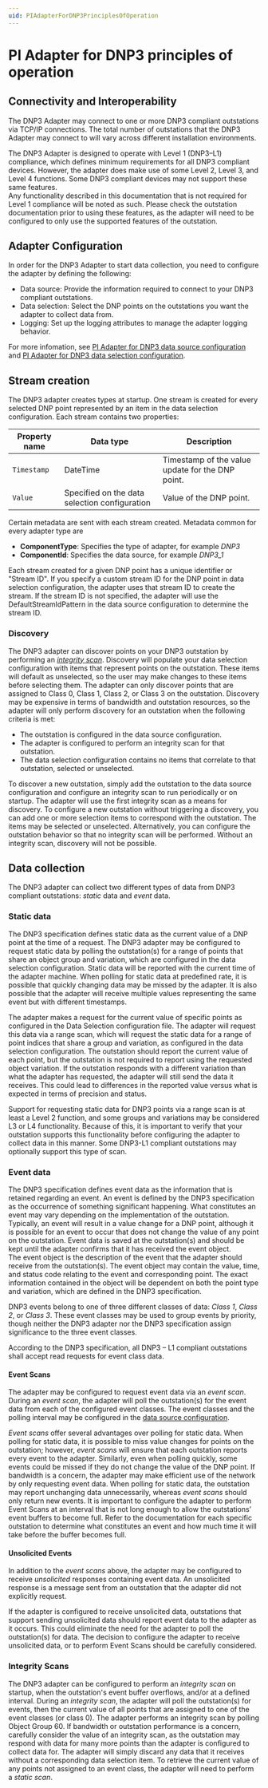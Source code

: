 ```yaml
---
uid: PIAdapterForDNP3PrinciplesOfOperation
---
```


# PI Adapter for DNP3 principles of operation

## Connectivity and Interoperability
The DNP3 Adapter may connect to one or more DNP3 compliant outstations via TCP/IP connections. The total number of outstations that the DNP3 Adapter may connect to will vary across different installation environments.  

The DNP3 Adapter is designed to operate with Level 1 (DNP3–L1) compliance, which defines minimum requirements for all DNP3 compliant devices. 
However, the adapter does make use of some Level 2, Level 3, and Level 4 functions. Some DNP3 compliant devices may not support these same features.  
Any functionality described in this documentation that is not required for Level 1 compliance will be noted as such. 
Please check the outstation documentation prior to using these features, as the adapter will need to be configured to only use the supported features of the outstation.  

## Adapter Configuration

In order for the DNP3 Adapter to start data collection, you need to configure the adapter by defining the following:

- Data source: Provide the information required to connect to your DNP3 compliant outstations. 
- Data selection: Select the DNP points on the outstations you want the adapter to collect data from.
- Logging: Set up the logging attributes to manage the adapter logging behavior.

For more infomation, see [PI Adapter for DNP3 data source configuration](xref:PIAdapterForDNP3DataSourceConfiguration) and [PI Adapter for DNP3 data selection configuration](xref:PIAdapterForDNP3DataSelectionConfiguration).

## Stream creation
The DNP3 adapter creates types at startup. One stream is created for every selected DNP point represented by an item in the data selection configuration. Each stream contains two properties:

| Property name | Data type | Description
| ------------- | --------- | -----------
| `Timestamp` | DateTime | Timestamp of the value update for the DNP point. 
| `Value` | Specified on the data selection configuration | Value of the DNP point.

Certain metadata are sent with each stream created. Metadata common for every adapter type are

- **ComponentType**: Specifies the type of adapter, for example _DNP3_
- **ComponentId**: Specifies the data source, for example _DNP3_1_

Each stream created for a given DNP point has a unique identifier or "Stream ID". If you specify a custom stream ID for the DNP point in data selection configuration, the adapter uses that stream ID to create the stream. 
If the stream ID is not specified, the adapter will use the DefaultStreamIdPattern in the data source configuration to determine the stream ID. 

### Discovery
The DNP3 adapter can discover points on your DNP3 outstation by performing an [*integrity scan*](#Integrity-scan). 
Discovery will populate your data selection configuration with items that represent points on the outstation. 
These items will default as unselected, so the user may make changes to these items before selecting them. 
The adapter can only discover points that are assigned to Class 0, Class 1, Class 2, or Class 3 on the outstation.
Discovery may be expensive in terms of bandwidth and outstation resources, so the adapter will only perform discovery for an outstation when the following criteria is met: 

- The outstation is configured in the data source configuration.
- The adapter is configured to perform an integrity scan for that outstation. 
- The data selection configuration contains no items that correlate to that outstation, selected or unselected.

To discover a new outstation, simply add the outstation to the data source configuration and configure an integrity scan to run periodically or on startup. 
The adapter will use the first integrity scan as a means for discovery. 
To configure a new outstation without triggering a discovery, you can add one or more selection items to correspond with the outstation. 
The items may be selected or unselected. 
Alternatively, you can configure the outstation behavior so that no integrity scan will be performed. Without an integrity scan, discovery will not be possible. 

## Data collection
The DNP3 adapter can collect two different types of data from DNP3 compliant outstations: *static* data and *event* data.

### Static data
The DNP3 specification defines static data as the current value of a DNP point at the time of a request. 
The DNP3 adapter may be configured to request static data by polling the outstation(s) for a range of points that share an object group and variation,
 which are configured in the data selection configuration. 
Static data will be reported with the current time of the adapter machine. 
When polling for static data at predefined rate, it is possible that quickly changing data may be missed by the adapter. 
It is also possible that the adapter will receive multiple values representing the same event but with different timestamps. 

The adapter makes a request for the current value of specific points as configured in the Data Selection configuration file. 
The adapter will request this data via a range scan, which will request the static data for a range of point indices that share a group and variation,
 as configured in the data selection configuration.
The outstation should report the current value of each point, but the outstation is not required to report using the requested object variation. 
If the outstation responds with a different variation than what the adapter has requested, the adapter will still send the data it receives.
This could lead to differences in the reported value versus what is expected in terms of precision and status. 

Support for requesting static data for DNP3 points via a range scan is at least a Level 2 function, and some groups and variations may be considered L3 or L4 functionality.
Because of this, it is important to verify that your outstation supports this functionality before configuring the adapter to collect data in this manner. 
Some DNP3-L1 compliant outstations may optionally support this type of scan. 

### Event data
The DNP3 specification defines event data as the information that is retained regarding an event. 
An event is defined by the DNP3 specification as the occurrence of something significant happening. 
What constitutes an event may vary depending on the implementation of the outstation. 
Typically, an event will result in a value change for a DNP point,
 although it is possible for an event to occur that does not change the value of any point on the outstation. 
Event data is saved at the outstation(s) and should be kept until the adapter confirms that it has received the event object.  
The event object is the description of the event that the adapter should receive from the outstation(s). 
The event object may contain the value, time, and status code relating to the event and corresponding point. 
The exact information contained in the object will be dependent on both the point type and variation,
 which are defined in the DNP3 specification.  

DNP3 events belong to one of three different classes of data: *Class 1*, *Class 2*, or *Class 3*. 
These event classes may be used to group events by priority,
 though neither the DNP3 adapter nor the DNP3 specification assign significance to the three event classes. 

According to the DNP3 specification, all DNP3 – L1 compliant outstations shall accept read requests for event class data.  

#### Event Scans
The adapter may be configured to request event data via an *event scan*. 
During an *event scan*, the adapter will poll the outstation(s) for the event data from each of the configured event classes. 
The event classes and the polling interval may be configured in the [data source configuration](xref:PIAdapterForDNP3DataSourceConfiguration#OutstationBehavior-Parameters).

*Event scans* offer several advantages over polling for static data. 
When polling for static data, it is possible to miss value changes for points on the outstation;
 however, *event scans* will ensure that each outstation reports every event to the adapter. 
Similarly, even when polling quickly, some events could be missed if they do not change the value of the DNP point. 
If bandwidth is a concern, the adapter may make efficient use of the network by only requesting event data. 
When polling for static data, the outstation may report unchanging data unnecessarily, whereas *event scans* should only return new events. 
It is important to configure the adapter to perform Event Scans at an interval that is not long enough to allow the outstations’ event buffers to become full. 
Refer to the documentation for each specific outstation to determine what constitutes an event and how much time it will take before the buffer becomes full. 

#### Unsolicited Events
In addition to the *event scans* above, the adapter may be configured to receive *unsolicited* responses containing event data. 
An unsolicited response is a message sent from an outstation that the adapter did not explicitly request. 

If the adapter is configured to receive unsolicited data, outstations that support sending unsolicited data should report event data to the adapter as it occurs. 
This could eliminate the need for the adapter to poll the outstation(s) for data. 
The decision to configure the adapter to receive unsolicited data, or to perform Event Scans should be carefully considered.  

### Integrity Scans
The DNP3 adapter can be configured to perform an *integrity scan* on startup,
 when the outstation's event buffer overflows, and/or at a defined interval.
During an *integrity scan*, the adapter will poll the outstation(s) for events,
 then the current value of all points that are assigned to one of the event classes (or class 0).
The adapter performs an integrity scan by polling Object Group 60.
If bandwidth or outstation performance is a concern, carefully consider the value of an integrity scan, as the outstation may respond with data for many more points than the adapter is configured to collect data for. 
The adapter will simply discard any data that it receives without a corresponding data selection item. 
To retrieve the current value of any points not assigned to an event class, the adapter will need to perform a *static scan*.
